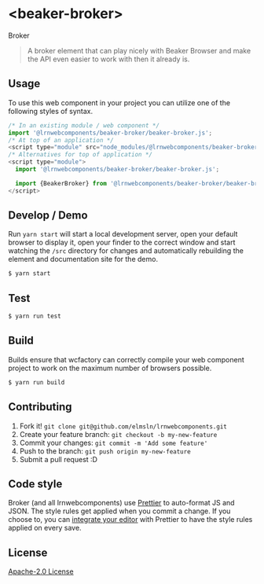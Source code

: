 # &lt;beaker-broker&gt;

Broker
> A broker element that can play nicely with Beaker Browser and make the API even easier to work with then it already is.

## Usage
To use this web component in your project you can utilize one of the following styles of syntax.

```js
/* In an existing module / web component */
import '@lrnwebcomponents/beaker-broker/beaker-broker.js';
/* At top of an application */
<script type="module" src="node_modules/@lrnwebcomponents/beaker-broker/beaker-broker.js"></script>
/* Alternatives for top of application */
<script type="module">
  import '@lrnwebcomponents/beaker-broker/beaker-broker.js';

  import {BeakerBroker} from '@lrnwebcomponents/beaker-broker/beaker-broker.js';
</script>
```

## Develop / Demo
Run `yarn start` will start a local development server, open your default browser to display it, open your finder to the correct window and start watching the `/src` directory for changes and automatically rebuilding the element and documentation site for the demo.
```bash
$ yarn start
```

## Test

```bash
$ yarn run test
```

## Build
Builds ensure that wcfactory can correctly compile your web component project to
work on the maximum number of browsers possible.
```bash
$ yarn run build
```

## Contributing

1. Fork it! `git clone git@github.com/elmsln/lrnwebcomponents.git`
2. Create your feature branch: `git checkout -b my-new-feature`
3. Commit your changes: `git commit -m 'Add some feature'`
4. Push to the branch: `git push origin my-new-feature`
5. Submit a pull request :D

## Code style

Broker (and all lrnwebcomponents) use [Prettier][prettier] to auto-format JS and JSON.  The style rules get applied when you commit a change.  If you choose to, you can [integrate your editor][prettier-ed] with Prettier to have the style rules applied on every save.

[prettier]: https://github.com/prettier/prettier/
[prettier-ed]: https://github.com/prettier/prettier/#editor-integration
[polyserve]: https://github.com/Polymer/polyserve
[web-component-tester]: https://github.com/Polymer/web-component-tester

## License
[Apache-2.0 License](http://opensource.org/licenses/Apache-2.0)